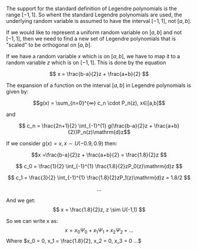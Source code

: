 The support for the standard definition of Legendre polynomials is the range $[-1,1]$. So whent the standard Legendre polynomials are used, the underlying random variable is assumed to have the interval $[-1,1]$, not $[a,b]$.

If we would like to represent a uniform random variable on $[a,b]$ and not $[-1,1]$, then we need to find a new set of Legendre polynomials that is "scaled" to be orthogonal on $[a,b]$.

If we have a random variable $x$ which is on $[a,b]$, we have to map it to a random variable $z$ which is on $[-1,1]$. This is done by the equation

$$ x = \frac{b-a}{2}z + \frac{a+b}{2} $$

The expansion of a function on the interval $[a,b]$ in Legendre polynomials is given by:

$$g(x) = \sum_{n=0}^{∞} c_n \cdot P_n(z),	x∈[a,b]$$

and 

$$ c_n = \frac{2n+1}{2} \int_{-1}^{1} g(\frac{b-a}{2}z + \frac{a+b}{2})P_n(z)\mathrm{d}z$$

If we consider $g(x) = x, x \sim U(-0.9,0.9)$ then:

$$x =\frac{b-a}{2}z + \frac{a+b}{2} = \frac{1.8}{2}z $$

$$ c_0 = \frac{1}{2} \int_{-1}^{1} \frac{1.8}{2}zP_0(z)\mathrm{d}z  $$

$$ c_1 = \frac{3}{2} \int_{-1}^{1} \frac{1.8}{2}zP_1(z)\mathrm{d}z = 1.8/2 $$

$$ ... $$

And we get:
$$ x = \frac{1.8}{2}z, z \sim U(-1,1) $$

So we can write x as:
$$ x = x_0\Psi_0 + x_1\Psi_1 + x_2\Psi_2 + ... $$
Where $x_0 = 0, x_1 = \frac{1.8}{2}, x_2 = 0, x_3 = 0 ...$

